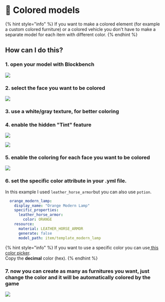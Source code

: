 # 🎨 Colored models

{% hint style="info" %}
If you want to make a colored element (for example a custom colored furniture) or a colored vehicle you don't have to make a separate model for each item with different color.
{% endhint %}

## How can I do this?

### 1. open your model with Blockbench

![](../../.gitbook/assets/image\_\(79\).png)

### 2. select the face you want to be colored

![](../../.gitbook/assets/image\_\(80\).png)

### 3. use a white/gray texture, for better coloring

### 4. enable the hidden "Tint" feature

![](../../.gitbook/assets/image\_\(81\).png)

![](../../.gitbook/assets/image\_\(83\).png)

### 5. enable the coloring for each face you want to be colored

![](../../.gitbook/assets/image\_\(85\).png)

### 6. set the specific color attribute in your .yml file.

In this example I used `leather_horse_armor`but you can also use `potion`.

```yaml
  orange_modern_lamp:
    display_name: "Orange Modern Lamp"
    specific_properties:
      leather_horse_armor:
        color: ORANGE
    resource:
      material: LEATHER_HORSE_ARMOR
      generate: false
      model_path: item/template_modern_lamp
```

{% hint style="info" %}
If you want to use a specific color you can use[ this color picker](https://www.mathsisfun.com/hexadecimal-decimal-colors.html).\
Copy the **decimal** color (hex).
{% endhint %}

### 7. now you can create as many as furnitures you want, just change the color and it will be automatically colored by the game

![](../../.gitbook/assets/image\_\(86\).png)
